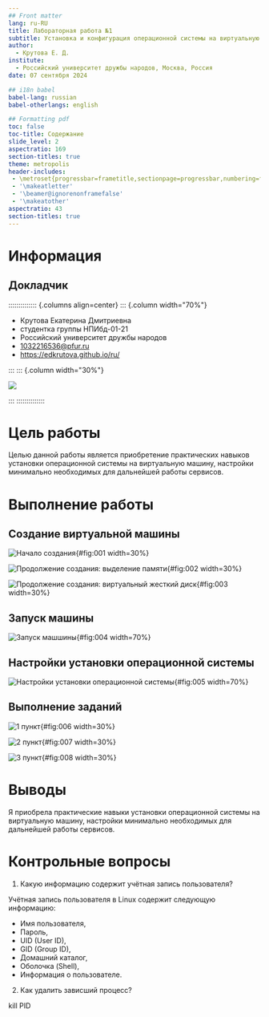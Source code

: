 ```yaml
---
## Front matter
lang: ru-RU
title: Лабораторная работа №1
subtitle: Установка и конфигурация операционной системы на виртуальную машину
author:
  - Крутова Е. Д.
institute:
  - Российский университет дружбы народов, Москва, Россия
date: 07 сентября 2024

## i18n babel
babel-lang: russian
babel-otherlangs: english

## Formatting pdf
toc: false
toc-title: Содержание
slide_level: 2
aspectratio: 169
section-titles: true
theme: metropolis
header-includes: 
 - \metroset{progressbar=frametitle,sectionpage=progressbar,numbering=fraction}
 - '\makeatletter'
 - '\beamer@ignorenonframefalse'
 - '\makeatother'
aspectratio: 43
section-titles: true
---
```


# Информация

## Докладчик

:::::::::::::: {.columns align=center}
::: {.column width="70%"}

  * Крутова Екатерина Дмитриевна
  * студентка группы НПИбд-01-21
  * Российский университет дружбы народов
  * [1032216536@pfur.ru](mailto:1032216536@pfur.ru)
  * <https://edkrutova.github.io/ru/>

:::
::: {.column width="30%"}

![](./image/photo.jpg)

:::
::::::::::::::

# Цель работы

Целью данной работы является приобретение практических навыков
установки операционной системы на виртуальную машину, настройки минимально необходимых для дальнейшей работы сервисов.

# Выполнение работы

## Создание виртуальной машины

![Начало создания](image/Screenshot_1.jpg){#fig:001 width=30%}

![Продолжение создания: выделение памяти](image/Screenshot_2.jpg){#fig:002 width=30%}

![Продолжение создания: виртуальный жесткий диск](image/Screenshot_3.jpg){#fig:003 width=30%}

## Запуск машины

![Запуск машшины](image/Screenshot_4.jpg){#fig:004 width=70%}

## Настройки установки операционной системы

![Настройки установки операционной системы](image/Screenshot_5.jpg){#fig:005 width=70%}

## Выполнение заданий

![1 пункт](image/Screenshot_8.jpg){#fig:006 width=30%}

![2 пункт](image/Screenshot_9.jpg){#fig:007 width=30%}

![3 пункт](image/Screenshot_10.jpg){#fig:008 width=30%}

# Выводы

Я приобрела практические навыки установки операционной системы на виртуальную машину, настройки минимально необходимых для дальнейшей работы сервисов.

# Контрольные вопросы

1. Какую информацию содержит учётная запись пользователя?

Учётная запись пользователя в Linux содержит следующую информацию:

- Имя пользователя,
- Пароль,
- UID (User ID),
- GID (Group ID),
- Домашний каталог,
- Оболочка (Shell),
- Информация о пользователе.

2. Как удалить зависший процесс?

kill PID